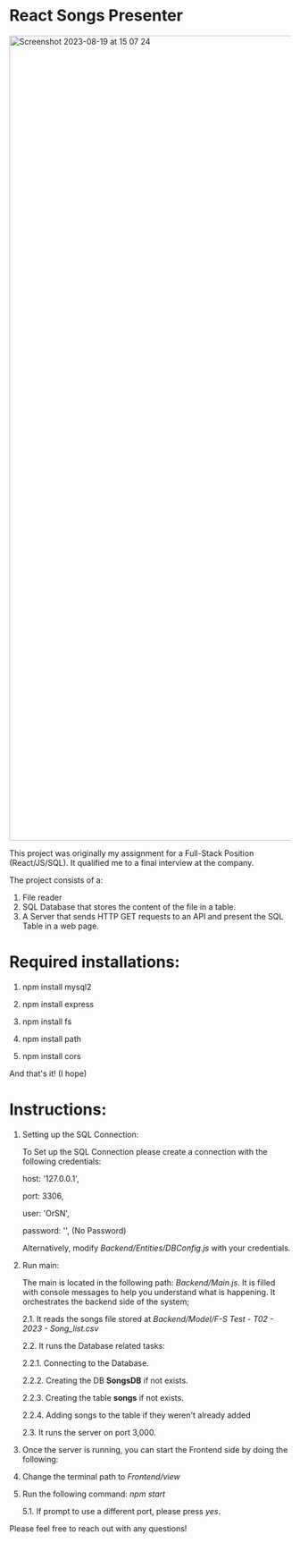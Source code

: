 # React Songs Presenter


<img width="1440" alt="Screenshot 2023-08-19 at 15 07 24" src="https://github.com/CUCUMBERanOrSNCompany/TO2Assignment/assets/70776104/23eb3486-85f5-4ca1-ab53-201dada21bda">







This project was originally my assignment for a Full-Stack Position (React/JS/SQL). It qualified me to a final interview at the company.

The project consists of a:
1. File reader
2. SQL Database that stores the content of the file in a table.
3. A Server that sends HTTP GET requests to an API and present the SQL Table in a web page.


# Required installations:

1. npm install mysql2

2. npm install express

3. npm install fs

4. npm install path

5. npm install cors

And that's it! (I hope)

# Instructions:

1. Setting up the SQL Connection:
   
   To Set up the SQL Connection please create a connection with the following credentials:
   
   host: '127.0.0.1',
   
   port: 3306,
   
   user: 'OrSN',
   
   password: '', (No Password)

   Alternatively, modify _Backend/Entities/DBConfig.js_ with your credentials.


2. Run main:
   
   The main is located in the following path: _Backend/Main.js_. It is filled with console messages to help you understand what is happening. It orchestrates the backend side of the system;
   
   2.1. It reads the songs file stored at _Backend/Model/F-S Test - T02 - 2023 - Song_list.csv_
   
   2.2. It runs the Database related tasks:
   
    2.2.1. Connecting to the Database.
   
    2.2.2. Creating the DB **SongsDB** if not exists.
   
    2.2.3. Creating the table **songs** if not exists.
   
    2.2.4. Adding songs to the table if they weren't already added
   
   2.3. It runs the server on port 3,000.


3. Once the server is running, you can start the Frontend side by doing the following:

   
4. Change the terminal path to _Frontend/view_

   
5. Run the following command: _npm start_
   
    5.1. If prompt to use a different port, please press _yes_.



Please feel free to reach out with any questions!
